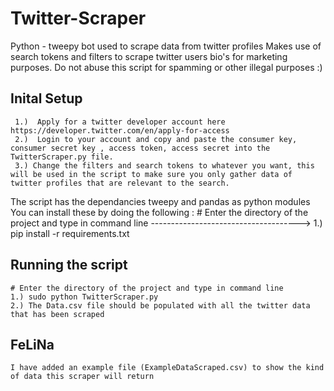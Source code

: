 # Twitter-Scraper
Python - tweepy bot used to scrape data from twitter profiles
Makes use of search tokens and filters to scrape twitter users bio's for marketing purposes.
Do not abuse this script for spamming or other illegal purposes :)

## Inital Setup

     1.)  Apply for a twitter developer account here https://developer.twitter.com/en/apply-for-access
     2.)  Login to your account and copy and paste the consumer key, consumer secret key , access token, access secret into the TwitterScraper.py file.
     3.) Change the filters and search tokens to whatever you want, this will be used in the script to make sure you only gather data of twitter profiles that are relevant to the search.
     
  The script has the dependancies tweepy and pandas as python modules
  You can install these by doing the following : 
    # Enter the directory of the project and type in command line 
    ------------------------------------->
    1.)  pip install -r requirements.txt
    
## Running the script
    # Enter the directory of the project and type in command line
    1.) sudo python TwitterScraper.py
    2.) The Data.csv file should be populated with all the twitter data that has been scraped

## FeLiNa 
    
    I have added an example file (ExampleDataScraped.csv) to show the kind of data this scraper will return
    
